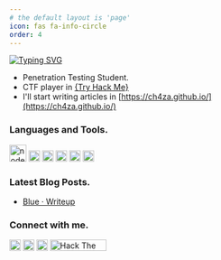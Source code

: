 ```yaml
---
# the default layout is 'page'
icon: fas fa-info-circle
order: 4
---
```



<!--Banner -->

<!--End Banner-->

<a href="https://git.io/typing-svg"><img src="https://readme-typing-svg.demolab.com?font=Special+Elite&size=30&pause=1000&color=24F737&center=true&vCenter=true&multiline=true&width=1000&height=80&lines=Hi+%2C+i'm+ch4za.;Cybersecurity+student+%7C+CTF+Player+%7C+University+and+self-taught." alt="Typing SVG" /></a>

- Penetration Testing Student.
- CTF player in [{Try Hack Me}](https://tryhackme.com/p/ch4za)
- I'll start writing articles in [https://ch4za.github.io/](https://ch4za.github.io/)

<h3 align="left">Languages and Tools.</h3>
<p align="left"> 
<!-- NodeJS -->
   <a href="https://www.python.org" target="_blank" rel="noreferrer"><img src="https://upload.wikimedia.org/wikipedia/commons/thumb/d/d9/Node.js_logo.svg/2560px-Node.js_logo.svg.png" alt="nodejs" width="30" height="30"/></a>
<!-- Bash -->
    <a href="https://www.gnu.org/software/bash/" target="_blank" rel="noreferrer"><img src="https://external-content.duckduckgo.com/iu/?u=https%3A%2F%2Fraw.githubusercontent.com%2Fodb%2Fofficial-bash-logo%2Fmaster%2Fassets%2FLogos%2FIcons%2FPNG%2F512x512.png&f=1&nofb=1&ipt=648e6dad02ae3ddbf11fd04912b31cf586465d1495cb9712735355e7a9b6bad9&ipo=images" alt="bash" width="20" height="20"/></a>
<!-- Git -->
    <a href="https://git-scm.com/" target="_blank" rel="noreferrer"><img src="https://git-scm.com/images/logos/downloads/Git-Icon-1788C.png" alt="git" width="20" height="20"/></a>
<!-- Windows -->
    <a href="https://www.microsoft.com/es-es/software-download/windows10" target="_blank" rel="noreferrer"><img src="https://raw.githubusercontent.com/get-icon/geticon/master/icons/microsoft-windows.svg" alt="windows" width="20" height="20"/></a> 
<!-- Kali -->
    <a href="https://www.kali.org/" target="_blank" rel="noreferrer"><img src="https://www.kali.org/images/kali-dragon-icon.svg" alt="kali" width="20" height="20"/></a> 
<!-- Parrot -->
    <a href="https://www.parrotsec.org/" target="_blank" rel="noreferrer"><img src="https://camo.githubusercontent.com/af00af6c9fb1a489d43d0d5b5f127a8a0146be37ffad59ee9b959d7f4e130297/68747470733a2f2f706172726f747365632e6f72672f66617669636f6e2e706e67" alt="parrot" width="20" height="20"/></a>
</p>

### Latest Blog Posts.
<!-- BLOG-POST-LIST:START -->
- [Blue · Writeup](https://ch4za.github.io)
<!-- BLOG-POST-LIST:END -->

<h3 align="left">Connect with me.</h3>
<p align="left">
<!-- GITHUB -->
    <a href="https://github.com/ch4za" target="blank"><img align="center" src="https://raw.githubusercontent.com/gauravghongde/social-icons/master/PNG/Color/Github.png" alt="ch4za" height="20" width="20" /></a>
<!-- LinkedIn -->
    <a href="https://www.linkedin.com/in/kevin-chazarreta" target="blank"><img align="center" src="https://raw.githubusercontent.com/rahuldkjain/github-profile-readme-generator/master/src/images/icons/Social/linked-in-alt.svg" alt="Kevin Chazarreta" height="20" width="20" /></a>
<!-- Try Hack Me -->
    <a href="https://tryhackme.com/p/ch4za" target="blank"><img align="center" src="https://tryhackme.com/img/favicon.png" alt="Try Hack Me" height="20" width="20" /></a>
<!-- Hack The Box -->
    <a href="https://app.hackthebox.com/profile/263947" target="blank"><img align="center" src="https://app.hackthebox.com/images/logos/logo-htb.svg" alt="Hack The Box" height="20" width="100" /></a>
</p>